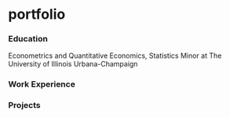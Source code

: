 # portfolio

### Education
Econometrics and Quantitative Economics, Statistics Minor at The University of Illinois Urbana-Champaign

### Work Experience

### Projects





